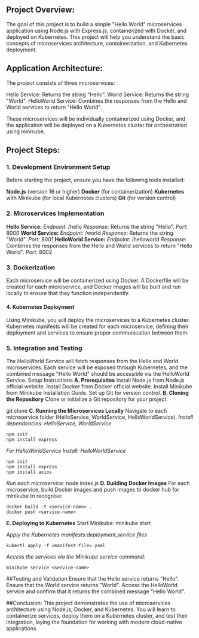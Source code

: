 
## Project Overview:
The goal of this project is to build a simple "Hello World" microservices application using Node.js with Express.js, containerized with Docker, and deployed on Kubernetes. This project will help you understand the basic concepts of microservices architecture, containerization, and Kubernetes deployment.

## Application Architecture:
The project consists of three microservices:

Hello Service: Returns the string "Hello".
World Service: Returns the string "World".
HelloWorld Service: Combines the responses from the Hello and World services to return "Hello World".

These microservices will be individually containerized using Docker, and the application will be deployed on a Kubernetes cluster for orchestration using minikube.

## Project Steps:
### 1. Development Environment Setup
Before starting the project, ensure you have the following tools installed:

**Node.js** (version 16 or higher)
**Docker** (for containerization)
**Kubernetes** with Minikube (for local Kubernetes clusters)
**Git** (for version control)
### 2. Microservices Implementation
**Hello Service:**
_Endpoint_: /hello
_Response_: Returns the string "Hello".
_Port_: 8000
**World Service:**
_Endpoint_: /world
_Response_: Returns the string "World".
_Port_: 8001
**HelloWorld Service:**
_Endpoint_: /helloworld
_Response_: Combines the responses from the Hello and World services to return "Hello World".
_Port_: 8002
### 3. Dockerization
Each microservice will be containerized using Docker. A Dockerfile will be created for each microservice, and Docker images will be built and run locally to ensure that they function independently.

#### 4. Kubernetes Deployment
Using Minikube, you will deploy the microservices to a Kubernetes cluster. Kubernetes manifests will be created for each microservice, defining their deployment and services to ensure proper communication between them.

### 5. Integration and Testing
The HelloWorld Service will fetch responses from the Hello and World microservices.
Each service will be exposed through Kubernetes, and the combined message "Hello World" should be accessible via the HelloWorld Service.
Setup Instructions
**A. Prerequisites**
Install Node.js from Node.js official website.
Install Docker from Docker official website.
Install Minikube from Minikube Installation Guide.
Set up Git for version control.
**B. Cloning the Repository**
Clone or initialize a Git repository for your project:

git clone <your-repository-url>
**C. Running the Microservices Locally**
Navigate to each microservice folder (HelloService, WorldService, HelloWorldService).
_Install dependencies: HelloService, WorldService_
```
npm init
npm install express

```
_For HelloWorldService Install: HelloWorldService_

```
npm init
npm install express
npm install axios

```
_Run each microservice:_
node index.js
**D. Building Docker Images**
For each microservice, build Docker images and push images to docker hub for minikube to recognise:
```
docker build -t <service-name> .
docker push <service-name>
```
**E. Deploying to Kubernetes**
Start Minikube:
minikube start

_Apply the Kubernetes manifests:deployment,service files_
```
kubectl apply -f <manifest-file>.yaml
```
_Access the services via the Minikube service command:_
```
minikube service <service-name>

```

##Testing and Validation
Ensure that the Hello service returns "Hello".
Ensure that the World service returns "World".
Access the HelloWorld service and confirm that it returns the combined message "Hello World".

##Conclusion:
This project demonstrates the use of microservices architecture using Node.js, Docker, and Kubernetes. You will learn to containerize services, deploy them on a Kubernetes cluster, and test their integration, laying the foundation for working with modern cloud-native applications.
